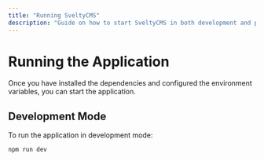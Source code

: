 ```yaml
---
title: "Running SveltyCMS"
description: "Guide on how to start SveltyCMS in both development and production modes."
---
```


# Running the Application

Once you have installed the dependencies and configured the environment variables, you can start the application.

## Development Mode

To run the application in development mode:

```sh
npm run dev
